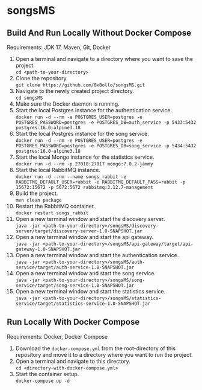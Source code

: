 # songsMS

## Build And Run Locally Without Docker Compose
Requirements: JDK 17, Maven, Git, Docker
1. Open a terminal and navigate to a directory where you want to save the project.\
`cd <path-to-your-directory>`
2. Clone the repository.\
`git clone https://github.com/0xBollo/songsMS.git`
3. Navigate to the newly created project directory.\
`cd songsMS`
4. Make sure the Docker daemon is running.
5. Start the local Postgres instance for the authentication service.\
`docker run -d --rm -e POSTGRES_USER=postgres -e POSTGRES_PASSWORD=postgres -e POSTGRES_DB=auth_service -p 5433:5432 postgres:16.0-alpine3.18`
6. Start the local Postgres instance for the song service.\
`docker run -d --rm -e POSTGRES_USER=postgres -e POSTGRES_PASSWORD=postgres -e POSTGRES_DB=song_service -p 5434:5432 postgres:16.0-alpine3.18`
7. Start the local Mongo instance for the statistics service.\
`docker run -d --rm -p 27018:27017 mongo:7.0.2-jammy`
8. Start the local RabbitMQ instance.\
`docker run -d --rm --name songs_rabbit -e RABBITMQ_DEFAULT_USER=rabbit -e RABBITMQ_DEFAULT_PASS=rabbit -p 15672:15672 -p 5672:5672 rabbitmq:3.12.7-management`
9. Build the project.\
`mvn clean package`
10. Restart the RabbitMQ container.\
`docker restart songs_rabbit`
11. Open a new terminal window and start the discovery server.\
`java -jar <path-to-your-directory>/songsMS/discovery-server/target/discovery-server-1.0-SNAPSHOT.jar`
12. Open a new terminal window and start the api gateway.\
`java -jar <path-to-your-directory>/songsMS/api-gateway/target/api-gateway-1.0-SNAPSHOT.jar`
13. Open a new terminal window and start the authentication service.\
`java -jar <path-to-your-directory>/songsMS/auth-service/target/auth-service-1.0-SNAPSHOT.jar`
14. Open a new terminal window and start the song service.\
`java -jar <path-to-your-directory>/songsMS/song-service/target/song-service-1.0-SNAPSHOT.jar`
15. Open a new terminal window and start the statistics service.\
`java -jar <path-to-your-directory>/songsMS/statistics-service/target/statistics-service-1.0-SNAPSHOT.jar`

## Run Locally With Docker Compose
Requirements: Docker, Docker Compose
1. Download the `docker-compose.yml` from the root-directory of this repository and move it to a directory where
you want to run the project.
2. Open a terminal and navigate to this directory.\
`cd <directory-with-docker-compose.yml>`
3. Start the container setup.\
`docker-compose up -d`


